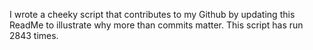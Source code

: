 I wrote a cheeky script that contributes to my Github by updating this ReadMe to illustrate why more than commits matter. This script has run 2843 times.